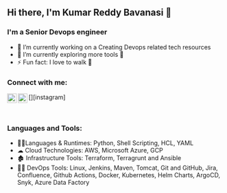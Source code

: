 ## Hi there, I'm Kumar Reddy Bavanasi 👋

### I'm a Senior Devops engineer
- 🔭 I’m currently working on a Creating Devops related tech resources 
- 🌱 I’m currently exploring more tools 🤣
- ⚡ Fun fact: I love to walk 🏃


### Connect with me:

  [<img align="left" alt="LinkedIn" width="22px" src="https://cdn.jsdelivr.net/npm/simple-icons@v3/icons/linkedin.svg" />][linkedin]
  [<img align="left" alt="Instagram" width="22px" src="https://cdn.jsdelivr.net/npm/simple-icons@v3/icons/instagram.svg" />][instagram]

<br>

### Languages and Tools:

- 👩‍💻Languages & Runtimes: Python, Shell Scripting, HCL, YAML 
- ☁ Cloud Technologies: AWS, Microsoft Azure, GCP
- 🏚 Infrastructure Tools: Terraform, Terragrunt and Ansible
- 🕵️‍♀️ DevOps Tools: Linux, Jenkins, Maven, Tomcat, Git and GitHub, Jira, Confluence, Github Actions, Docker, Kubernetes, Helm Charts, ArgoCD, Snyk, Azure Data Factory



[linkedin]: https://www.linkedin.com/in/kumar-reddy-bavanasi-272958226/
